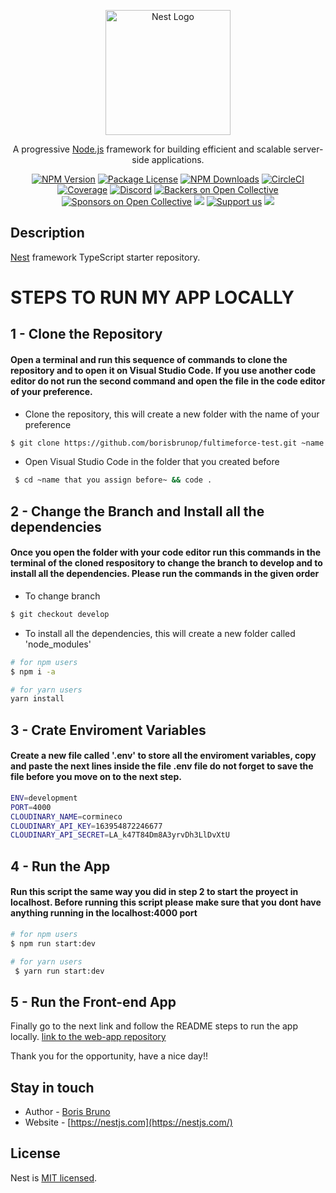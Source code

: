 <p align="center">
  <a href="http://nestjs.com/" target="blank"><img src="https://nestjs.com/img/logo-small.svg" width="200" alt="Nest Logo" /></a>
</p>

[circleci-image]: https://img.shields.io/circleci/build/github/nestjs/nest/master?token=abc123def456
[circleci-url]: https://circleci.com/gh/nestjs/nest

  <p align="center">A progressive <a href="http://nodejs.org" target="_blank">Node.js</a> framework for building efficient and scalable server-side applications.</p>
    <p align="center">
<a href="https://www.npmjs.com/~nestjscore" target="_blank"><img src="https://img.shields.io/npm/v/@nestjs/core.svg" alt="NPM Version" /></a>
<a href="https://www.npmjs.com/~nestjscore" target="_blank"><img src="https://img.shields.io/npm/l/@nestjs/core.svg" alt="Package License" /></a>
<a href="https://www.npmjs.com/~nestjscore" target="_blank"><img src="https://img.shields.io/npm/dm/@nestjs/common.svg" alt="NPM Downloads" /></a>
<a href="https://circleci.com/gh/nestjs/nest" target="_blank"><img src="https://img.shields.io/circleci/build/github/nestjs/nest/master" alt="CircleCI" /></a>
<a href="https://coveralls.io/github/nestjs/nest?branch=master" target="_blank"><img src="https://coveralls.io/repos/github/nestjs/nest/badge.svg?branch=master#9" alt="Coverage" /></a>
<a href="https://discord.gg/G7Qnnhy" target="_blank"><img src="https://img.shields.io/badge/discord-online-brightgreen.svg" alt="Discord"/></a>
<a href="https://opencollective.com/nest#backer" target="_blank"><img src="https://opencollective.com/nest/backers/badge.svg" alt="Backers on Open Collective" /></a>
<a href="https://opencollective.com/nest#sponsor" target="_blank"><img src="https://opencollective.com/nest/sponsors/badge.svg" alt="Sponsors on Open Collective" /></a>
  <a href="https://paypal.me/kamilmysliwiec" target="_blank"><img src="https://img.shields.io/badge/Donate-PayPal-ff3f59.svg"/></a>
    <a href="https://opencollective.com/nest#sponsor"  target="_blank"><img src="https://img.shields.io/badge/Support%20us-Open%20Collective-41B883.svg" alt="Support us"></a>
  <a href="https://twitter.com/nestframework" target="_blank"><img src="https://img.shields.io/twitter/follow/nestframework.svg?style=social&label=Follow"></a>
</p>
  <!--[![Backers on Open Collective](https://opencollective.com/nest/backers/badge.svg)](https://opencollective.com/nest#backer)
  [![Sponsors on Open Collective](https://opencollective.com/nest/sponsors/badge.svg)](https://opencollective.com/nest#sponsor)-->

## Description

[Nest](https://github.com/nestjs/nest) framework TypeScript starter repository.

# STEPS TO RUN MY APP LOCALLY

## 1 - Clone the Repository

####    Open a terminal and run this sequence of commands to clone the repository and to open it on Visual Studio Code. If you use another code editor do not run the second command and open the file in the code editor of your preference.

- Clone the repository, this will create a new folder with the name of your preference
```bash
$ git clone https://github.com/borisbrunop/fultimeforce-test.git ~name of your preference~
```
- Open Visual Studio Code in the folder that you created before
```bash
 $ cd ~name that you assign before~ && code .
```

## 2 - Change the Branch and Install all the dependencies 

####    Once you open the folder with your code editor run this commands in the terminal of the cloned respository to change the branch to develop and to install all the dependencies. Please run the commands in the given order

- To change branch
```bash
$ git checkout develop
```

- To install all the dependencies, this will create a new folder called 'node_modules'
```bash
# for npm users
$ npm i -a 

# for yarn users
yarn install
```

## 3 - Crate Enviroment Variables

####    Create a new file called '.env' to store all the enviroment variables, copy and paste the next lines inside the file .env file do not forget to save the file before you move on to the next step.

```bash
ENV=development
PORT=4000
CLOUDINARY_NAME=cormineco
CLOUDINARY_API_KEY=163954872246677
CLOUDINARY_API_SECRET=LA_k47T84Dm8A3yrvDh3LlDvXtU
```

## 4 - Run the App
####    Run this script the same way you did in step 2 to start the proyect in localhost. Before running this script please make sure that you dont have anything running in the localhost:4000 port

```bash
# for npm users
$ npm run start:dev

# for yarn users
 $ yarn run start:dev
```

## 5 - Run the Front-end App
  Finally go to the next link and follow the README steps to run the app locally. 
  [link to the web-app repository](https://github.com/borisbrunop/fulltimeforce-test-app)

Thank you for the opportunity, have a nice day!!

## Stay in touch

- Author - [Boris Bruno](https://borisbruno.netlify.app/)
- Website - [https://nestjs.com](https://nestjs.com/)

## License

Nest is [MIT licensed](LICENSE).
